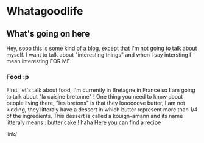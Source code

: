 # Whatagoodlife  

## What's going on here 

Hey, sooo this is some kind of a blog, except that I'm not going to talk about myself. I want to talk about "interesting things" and when I say intersting I mean interesting FOR ME. 

### Food :p 

First, let's talk about food, I'm currently in Bretagne in France so I am going to talk about "la cuisine bretonne" ! 
One thing you need to know about people living there, "les bretons" is that they loooooove butter, I am not kidding, they litteraly have a dessert in which butter represent more than 1/4 of the ingredients. This dessert is called a kouign-amann and its name litteraly means : butter cake ! haha 
Here you can find a recipe 

link/ 
